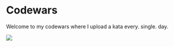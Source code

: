 # Codewars
Welcome to my codewars where I upload a kata every. single. day.

<img href="https://www.codewars.com/users/LeviMilli" src= "https://www.codewars.com/users/LeviMilli/badges/large"></img>

